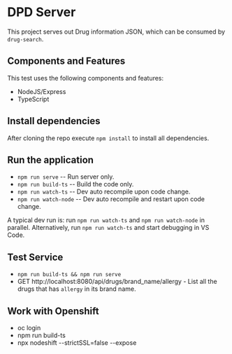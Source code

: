 # DPD Server

This project serves out Drug information JSON, which can be consumed by `drug-search`. 

## Components and Features

This test uses the following components and features:

 * NodeJS/Express
 * TypeScript

## Install dependencies

After cloning the repo execute `npm install` to install all dependencies. 

## Run the application

* `npm run serve` -- Run server only. 
* `npm run build-ts` -- Build the code only.
* `npm run watch-ts` -- Dev auto recompile upon code change. 
* `npm run watch-node` -- Dev auto recompile and restart upon code change. 

A typical dev run is: run `npm run watch-ts` and `npm run watch-node` in parallel. 
Alternatively, run `npm run watch-ts` and start debugging in VS Code.

## Test Service 

* `npm run build-ts && npm run serve`
* GET http://localhost:8080/api/drugs/brand_name/allergy - List all the drugs that has `allergy` in its brand name. 

## Work with Openshift

* oc login
* npm run build-ts
* npx nodeshift --strictSSL=false --expose

